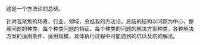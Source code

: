 这是一个方法论的总结。

针对我聚焦的场景、行业、领域，总结我的方法论。总结的结构以问题为中心，整理问题的种类，每个种类问题的特征，每个种类的问题的解决方案种类，各种解决方案的适用条件、适用规模，具体执行过程中可能遇到的坑以及坑的解法。